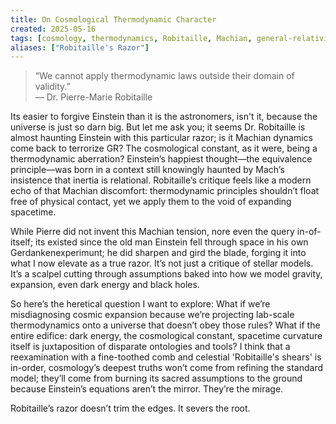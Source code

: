 ```yaml
---
title: On Cosmological Thermodynamic Character
created: 2025-05-16
tags: [cosmology, thermodynamics, Robitaille, Machian, general-relativity]
aliases: ["Robitaille's Razor"]
---
```


> “We cannot apply thermodynamic laws outside their domain of validity.”  
> — Dr. Pierre-Marie Robitaille

Its easier to forgive Einstein than it is the astronomers, isn't it, because the universe is just so darn big. But let me ask you; it seems Dr. Robitaille is almost haunting Einstein with this particular razor; is it Machian dynamics come back to terrorize GR? The cosmological constant, as it were, being a thermodynamic aberration? Einstein’s happiest thought—the equivalence principle—was born in a context still knowingly haunted by Mach’s insistence that inertia is relational. Robitaille’s critique feels like a modern echo of that Machian discomfort: thermodynamic principles shouldn’t float free of physical contact, yet we apply them to the void of expanding spacetime.

While Pierre did not invent this Machian tension, nore even the query in-of-itself; its existed since the old man Einstein fell through space in his own Gerdankenexperimunt; he did sharpen and gird the blade, forging it into what I now elevate as a true razor. It’s not just a critique of stellar models. It’s a scalpel cutting through assumptions baked into how we model gravity, expansion, even dark energy and black holes.

So here’s the heretical question I want to explore: What if we’re misdiagnosing cosmic expansion because we’re projecting lab-scale thermodynamics onto a universe that doesn’t obey those rules? What if the entire edifice: dark energy, the cosmological constant, spacetime curvature itself is juxtaposition of disparate ontologies and tools? I think that a reexamination with a fine-toothed comb and celestial 'Robitaille's shears' is in-order, cosmology’s deepest truths won’t come from refining the standard model; they’ll come from burning its sacred assumptions to the ground because Einstein’s equations aren’t the mirror. They’re the mirage.

Robitaille’s razor doesn’t trim the edges. It severs the root.